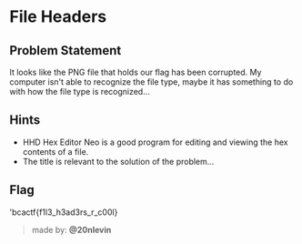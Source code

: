 # File Headers

## Problem Statement
It looks like the PNG file that holds our flag has been corrupted. My computer isn't able to recognize the file type, maybe it has something to do with how the file type is recognized...

## Hints
* HHD Hex Editor Neo is a good program for editing and viewing the hex contents of a file.
* The title is relevant to the solution of the problem...

## Flag
'bcactf{f1l3_h3ad3rs_r_c00l}

> made by: **@20nlevin**
